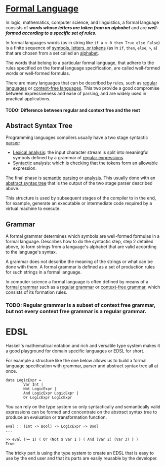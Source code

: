 # [Formal Language](https://en.wikipedia.org/wiki/Formal_language)

In logic, mathematics, computer science, and linguistics, a formal language consists of ***words whose letters are taken from an alphabet*** and are ***well-formed according to a specific set of rules***.

In formal languages words (as in string like ```if a > 0 then True else False```) is a finite sequence of [symbols, letters, or tokens](https://en.wikipedia.org/wiki/Symbol_(formal)) (as in ```if```, ```then```, ```else```, ```>```, ```a```) that are chosen from a set called an [alphabet](https://en.wikipedia.org/wiki/Alphabet_(computer_science)).

The words that belong to a particular formal language, that adhere to the rules specified on the formal language specification, are called well-formed words or well-formed formulas.

There are many languages that can be described by rules, such as [regular languages](https://en.wikipedia.org/wiki/Regular_language) or [context-free languages](https://en.wikipedia.org/wiki/Context-free_language). This two provide a good compromise between expressiveness and ease of parsing, and are widely used in practical applications.

#### TODO: Difference between regular and context free and the rest

## Abstract Syntax Tree

Programming languages compilers usually have a two stage syntactic [parser](https://en.wikipedia.org/wiki/Parser):
- [Lexical analysis](https://en.wikipedia.org/wiki/Lexical_analysis): the input character stream is split into meaningful symbols defined by a grammar of [regular expressions](https://en.wikipedia.org/wiki/Regular_expression).
- [Syntactic](https://en.wikipedia.org/wiki/Syntax_(logic)) analysis: which is checking that the tokens form an allowable expression.

The final phase is [semantic](https://en.wikipedia.org/wiki/Semantics_(computer_science)) [parsing](https://en.wikipedia.org/wiki/Semantic_analysis_(compilers)) or [analysis](https://en.wikipedia.org/wiki/Formal_semantics_(logic)). This usually done with an [abstract syntax tree](https://en.wikipedia.org/wiki/Abstract_syntax_tree) that is the output of the two stage parser described above.

This structure is used by subsequent stages of the compiler to in the end, for example, generate an executable or intermediate code required by a virtual machine to execute.

## Grammar

A formal grammar determines which symbols are well-formed formulas in a formal language. Describes how to do the syntactic step, step 2 detailed above, to form strings from a language's alphabet that are valid according to the language's syntax.

A grammar does not describe the meaning of the strings or what can be done with them. A formal grammar is defined as a set of production rules for such strings in a formal language.

 In computer science a formal language is often defined by means of a [formal grammar](https://en.wikipedia.org/wiki/Formal_grammar) such as a [regular grammar](https://en.wikipedia.org/wiki/Regular_grammar) or [context-free grammar](https://en.wikipedia.org/wiki/Context-free_grammar), which consists of its formation rules.

### TODO: Regular grammar is a subset of context free grammar, but not every context free grammar is a regular grammar.

# EDSL

Haskell's mathematical notation and rich and versatile type system makes it a good playground for domain specific languages or EDSL for short.

For example a structure like the one below allows us to build a formal language specification with grammar, parser and abstract syntax tree all at once.

```
data LogicExpr =
        Var Int |
        Not LogicExpr |
        And LogicExpr LogicExpr |
        Or LogicExpr LogicExpr
```

You can rely on the type system so only syntactically and semantically valid expressions can be formed and concentrate on the abstract syntax tree to produce an evaluation or transformation function.

```
eval :: (Int -> Bool) -> LogicExpr -> Bool
...

>> eval (>= 1) ( Or (Not $ Var 1 ) ( And (Var 2) (Var 3) ) )
True
```

The tricky part is using the type system to create an EDSL that is easy to use by the end user and that its parts are easily reusable by the developer.
